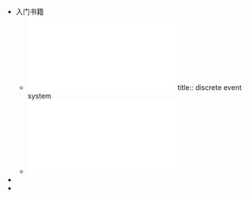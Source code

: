 - 入门书籍
	- ![离散事件系统仿真_Jerry_Banks_4_2007_机械工业出版社_1728352784077_0.pdf](../assets/离散事件系统仿真_Jerry_Banks_4_2007_机械工业出版社_1728352784077_0_1728895819870_0.pdf)
	  title:: discrete event system
	- ![Christos_G._Cassandras,_Stéphane_Lafortune_-_Introduction_to_Discrete_Event_Systems-Springer_(2021)_1728353438942_0.pdf](../assets/Christos_G._Cassandras,_Stéphane_Lafortune_-_Introduction_to_Discrete_Event_Systems-Springer_(2021)_1728353438942_0_1728895927471_0.pdf)
-
-